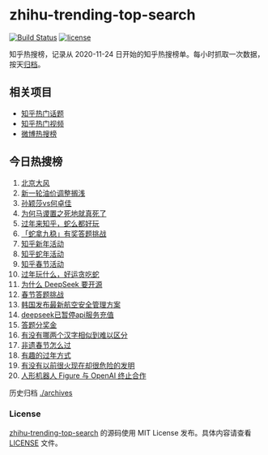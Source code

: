 # zhihu-trending-top-search

[![Build Status](https://github.com/justjavac/zhihu-trending-top-search/workflows/ci/badge.svg?branch=main)](https://github.com/justjavac/zhihu-trending-top-search/actions)
[![license](https://img.shields.io/github/license/justjavac/zhihu-trending-top-search)](https://github.com/justjavac/zhihu-trending-top-search/blob/main/LICENSE)

知乎热搜榜，记录从 2020-11-24 日开始的知乎热搜榜单。每小时抓取一次数据，按天[归档](./archives)。

## 相关项目

- [知乎热门话题](https://github.com/justjavac/zhihu-trending-hot-questions)
- [知乎热门视频](https://github.com/justjavac/zhihu-trending-hot-video)
- [微博热搜榜](https://github.com/justjavac/weibo-trending-hot-search)

## 今日热搜榜

<!-- BEGIN -->
<!-- 最后更新时间 Fri Feb 07 2025 23:09:52 GMT+0800 (China Standard Time) -->

1. [北京大风](https://www.zhihu.com/search?q=%E5%8C%97%E4%BA%AC%E5%A4%A7%E9%A3%8E)
1. [新一轮油价调整搁浅](https://www.zhihu.com/search?q=%E6%96%B0%E4%B8%80%E8%BD%AE%E6%B2%B9%E4%BB%B7%E8%B0%83%E6%95%B4%E6%90%81%E6%B5%85)
1. [孙颖莎vs何卓佳](https://www.zhihu.com/search?q=%E5%AD%99%E9%A2%96%E8%8E%8Evs%E4%BD%95%E5%8D%93%E4%BD%B3)
1. [为何马谡置之死地就真死了](https://www.zhihu.com/search?q=%E4%B8%BA%E4%BD%95%E9%A9%AC%E8%B0%A1%E7%BD%AE%E4%B9%8B%E6%AD%BB%E5%9C%B0%E5%B0%B1%E7%9C%9F%E6%AD%BB%E4%BA%86)
1. [过年来知乎，蛇么都好玩](https://www.zhihu.com/search?q=%E8%BF%87%E5%B9%B4%E6%9D%A5%E7%9F%A5%E4%B9%8E%EF%BC%8C%E8%9B%87%E4%B9%88%E9%83%BD%E5%A5%BD%E7%8E%A9)
1. [「蛇拿九稳」有奖答题挑战](https://www.zhihu.com/search?q=%E3%80%8C%E8%9B%87%E6%8B%BF%E4%B9%9D%E7%A8%B3%E3%80%8D%E6%9C%89%E5%A5%96%E7%AD%94%E9%A2%98%E6%8C%91%E6%88%98)
1. [知乎新年活动](https://www.zhihu.com/search?q=%E7%9F%A5%E4%B9%8E%E6%96%B0%E5%B9%B4%E6%B4%BB%E5%8A%A8)
1. [知乎蛇年活动](https://www.zhihu.com/search?q=%E7%9F%A5%E4%B9%8E%E8%9B%87%E5%B9%B4%E6%B4%BB%E5%8A%A8)
1. [知乎春节活动](https://www.zhihu.com/search?q=%E7%9F%A5%E4%B9%8E%E6%98%A5%E8%8A%82%E6%B4%BB%E5%8A%A8)
1. [过年玩什么，好运贪吃蛇](https://www.zhihu.com/search?q=%E8%BF%87%E5%B9%B4%E7%8E%A9%E4%BB%80%E4%B9%88%EF%BC%8C%E5%A5%BD%E8%BF%90%E8%B4%AA%E5%90%83%E8%9B%87)
1. [为什么 DeepSeek 要开源](https://www.zhihu.com/search?q=%E4%B8%BA%E4%BB%80%E4%B9%88%20DeepSeek%20%E8%A6%81%E5%BC%80%E6%BA%90)
1. [春节答题挑战](https://www.zhihu.com/search?q=%E6%98%A5%E8%8A%82%E7%AD%94%E9%A2%98%E6%8C%91%E6%88%98)
1. [韩国发布最新航空安全管理方案](https://www.zhihu.com/search?q=%E9%9F%A9%E5%9B%BD%E5%8F%91%E5%B8%83%E6%9C%80%E6%96%B0%E8%88%AA%E7%A9%BA%E5%AE%89%E5%85%A8%E7%AE%A1%E7%90%86%E6%96%B9%E6%A1%88)
1. [deepseek已暂停api服务充值](https://www.zhihu.com/search?q=deepseek%E5%B7%B2%E6%9A%82%E5%81%9Capi%E6%9C%8D%E5%8A%A1%E5%85%85%E5%80%BC)
1. [答题分奖金](https://www.zhihu.com/search?q=%E7%AD%94%E9%A2%98%E5%88%86%E5%A5%96%E9%87%91)
1. [有没有哪两个汉字相似到难以区分](https://www.zhihu.com/search?q=%E6%9C%89%E6%B2%A1%E6%9C%89%E5%93%AA%E4%B8%A4%E4%B8%AA%E6%B1%89%E5%AD%97%E7%9B%B8%E4%BC%BC%E5%88%B0%E9%9A%BE%E4%BB%A5%E5%8C%BA%E5%88%86)
1. [非遗春节怎么过](https://www.zhihu.com/search?q=%E9%9D%9E%E9%81%97%E6%98%A5%E8%8A%82%E6%80%8E%E4%B9%88%E8%BF%87)
1. [有趣的过年方式](https://www.zhihu.com/search?q=%E6%9C%89%E8%B6%A3%E7%9A%84%E8%BF%87%E5%B9%B4%E6%96%B9%E5%BC%8F)
1. [有没有以前很火现在却很危险的发明](https://www.zhihu.com/search?q=%E6%9C%89%E6%B2%A1%E6%9C%89%E4%BB%A5%E5%89%8D%E5%BE%88%E7%81%AB%E7%8E%B0%E5%9C%A8%E5%8D%B4%E5%BE%88%E5%8D%B1%E9%99%A9%E7%9A%84%E5%8F%91%E6%98%8E)
1. [人形机器人 Figure 与 OpenAI 终止合作](https://www.zhihu.com/search?q=%E4%BA%BA%E5%BD%A2%E6%9C%BA%E5%99%A8%E4%BA%BA%20Figure%20%E4%B8%8E%20OpenAI%20%E7%BB%88%E6%AD%A2%E5%90%88%E4%BD%9C)

<!-- END -->

历史归档 [./archives](./archives)

### License

[zhihu-trending-top-search](https://github.com/justjavac/zhihu-trending-top-search) 的源码使用 MIT License
发布。具体内容请查看 [LICENSE](./LICENSE) 文件。
